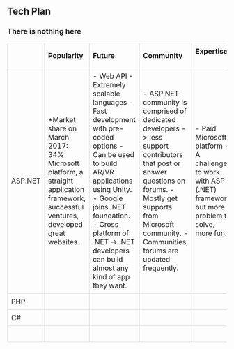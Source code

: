 
## Tech Plan
  ### There is nothing here
  <div>
  <table style="border-collapse: collapse; min-width: 100%;">
    <colgroup>
      <col style="width: 130px;"></col>
      <col style="width: 130px;"></col>
      <col style="width: 130px;"></col>
      <col style="width: 130px;"></col>
      <col style="width: 130px;"></col>
    </colgroup>

<tbody>
  <tr><td style="border: 1px solid rgb(219, 219, 219); width: 130px; padding: 8px;">
    <div><br/></div></td>
    <td style="border: 1px solid rgb(219, 219, 219); width: 130px; padding: 8px;">
      <div><b>Popularity</b></div></td>
    <td style="border: 1px solid rgb(219, 219, 219); width: 130px; padding: 8px;">
      <div><b>Future</b></div></td>
    <td style="border: 1px solid rgb(219, 219, 219); width: 130px; padding: 8px;">
      <div><b>Community</b></div></td>
    <td style="border: 1px solid rgb(219, 219, 219); width: 130px; padding: 8px;">
      <div><b>Expertise</b></div>
      <div><br/></div></td>
  </tr>
  
<tr>
   <td style="border: 1px solid rgb(219, 219, 219); width: 130px; padding: 8px;">
    <div>ASP.NET</div></td>
    <td style="border: 1px solid rgb(219, 219, 219); width: auto; padding: 8px;">
    <div> 
      *Market share on March 2017: 34%
      Microsoft platform, a straight application framework, successful ventures, developed great websites. 
    <br/></div></td>
  
   <td style="border: 1px solid rgb(219, 219, 219); width: 20%; padding: 8px;">
    <div> 
      - Web API 
      - Extremely scalable languages          
      - Fast development with pre-coded options       
      - Can be used to build AR/VR applications using Unity.      
      - Google joins .NET foundation.         
      - Cross platform of .NET -> .NET developers can build almost any kind of app they want.
     <br/></div></td>
      
   <td style="border: 1px solid rgb(219, 219, 219); width: 20%; padding: 8px;">
    <div> 
      - ASP.NET community is comprised of dedicated developers -> less support contributors that post or answer questions on forums.
      - Mostly get supports from Microsoft community.
      - Communities, forums are updated frequently.
     <br/></div></td>
   <td style="border: 1px solid rgb(219, 219, 219); width: 20%; padding: 8px;">
    <div> 
      - Paid Microsoft platform
      - A challenge to work with ASP (.NET) framework, but more problem to solve, more fun.
    <br/></div></td>
</tr>

<tr>
    <td style="border: 1px solid rgb(219, 219, 219); width: 130px; padding: 8px;">
    <div>PHP</div></td>
    <td style="border: 1px solid rgb(219, 219, 219); width: 130px; padding: 8px;"><div><br/></div></td>
    <td style="border: 1px solid rgb(219, 219, 219); width: 130px; padding: 8px;"><div><br/></div></td>
    <td style="border: 1px solid rgb(219, 219, 219); width: 130px; padding: 8px;"><div><br/></div></td>
    <td style="border: 1px solid rgb(219, 219, 219); width: 130px; padding: 8px;"><div><br/></div></td>
</tr>

<tr>
    <td style="border: 1px solid rgb(219, 219, 219); width: 130px; padding: 8px;">
    <div>C#</div></td>
    <td style="border: 1px solid rgb(219, 219, 219); width: 130px; padding: 8px;"><div><br/></div></td>
    <td style="border: 1px solid rgb(219, 219, 219); width: 130px; padding: 8px;"><div><br/></div></td>
    <td style="border: 1px solid rgb(219, 219, 219); width: 130px; padding: 8px;"><div><br/></div></td>
    <td style="border: 1px solid rgb(219, 219, 219); width: 130px; padding: 8px;"><div><br/></div></td>
</tr>

<tr>
    <td style="border: 1px solid rgb(219, 219, 219); width: 130px; padding: 8px;">
    <div><br/></div></td>
    <td style="border: 1px solid rgb(219, 219, 219); width: 130px; padding: 8px;"><div><br/></div></td>
    <td style="border: 1px solid rgb(219, 219, 219); width: 130px; padding: 8px;"><div><br/></div></td>
    <td style="border: 1px solid rgb(219, 219, 219); width: 130px; padding: 8px;"><div><br/></div></td>
    <td style="border: 1px solid rgb(219, 219, 219); width: 130px; padding: 8px;"><div><br/></div></td>
</tr>


</tbody>
</table>
<div>
